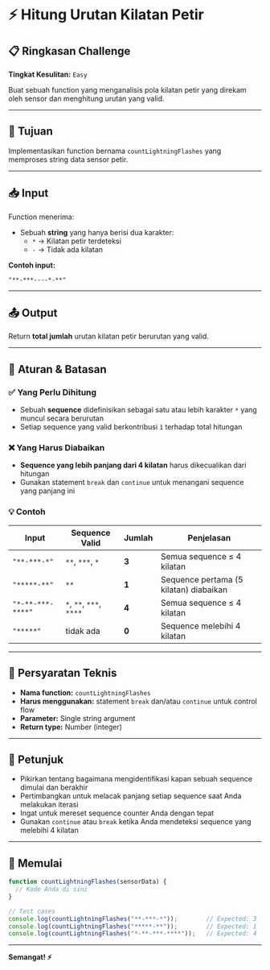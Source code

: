 # ⚡ Hitung Urutan Kilatan Petir

## 📋 Ringkasan Challenge

**Tingkat Kesulitan:** `Easy`

Buat sebuah function yang menganalisis pola kilatan petir yang direkam oleh sensor dan menghitung urutan yang valid.

---

## 🎯 Tujuan

Implementasikan function bernama `countLightningFlashes` yang memproses string data sensor petir.

---

## 📥 Input

Function menerima:
- Sebuah **string** yang hanya berisi dua karakter:
  - `*` → Kilatan petir terdeteksi
  - `-` → Tidak ada kilatan

**Contoh input:**
```
"**-***----*-**"
```

---

## 📤 Output

Return **total jumlah** urutan kilatan petir berurutan yang valid.

---

## 📏 Aturan & Batasan

### ✅ Yang Perlu Dihitung
- Sebuah **sequence** didefinisikan sebagai satu atau lebih karakter `*` yang muncul secara berurutan
- Setiap sequence yang valid berkontribusi `1` terhadap total hitungan

### ❌ Yang Harus Diabaikan
- **Sequence yang lebih panjang dari 4 kilatan** harus dikecualikan dari hitungan
- Gunakan statement `break` dan `continue` untuk menangani sequence yang panjang ini

### 💡 Contoh

| Input | Sequence Valid | Jumlah | Penjelasan |
|-------|----------------|--------|------------|
| `"**-***-*"` | `**`, `***`, `*` | **3** | Semua sequence ≤ 4 kilatan |
| `"*****-**"` | `**` | **1** | Sequence pertama (5 kilatan) diabaikan |
| `"*-**-***-****"` | `*`, `**`, `***`, `****` | **4** | Semua sequence ≤ 4 kilatan |
| `"*****"` | tidak ada | **0** | Sequence melebihi 4 kilatan |

---

## 🔧 Persyaratan Teknis

- **Nama function:** `countLightningFlashes`
- **Harus menggunakan:** statement `break` dan/atau `continue` untuk control flow
- **Parameter:** Single string argument
- **Return type:** Number (integer)

---

## 💭 Petunjuk

- Pikirkan tentang bagaimana mengidentifikasi kapan sebuah sequence dimulai dan berakhir
- Pertimbangkan untuk melacak panjang setiap sequence saat Anda melakukan iterasi
- Ingat untuk mereset sequence counter Anda dengan tepat
- Gunakan `continue` atau `break` ketika Anda mendeteksi sequence yang melebihi 4 kilatan

---

## 🚀 Memulai

```javascript
function countLightningFlashes(sensorData) {
  // Kode Anda di sini
}

// Test cases
console.log(countLightningFlashes("**-***-*"));        // Expected: 3
console.log(countLightningFlashes("*****-**"));        // Expected: 1
console.log(countLightningFlashes("*-**-***-****"));   // Expected: 4
```

---

**Semangat! ⚡**
